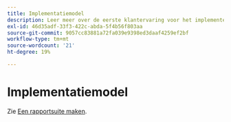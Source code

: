 ```yaml
---
title: Implementatiemodel
description: Leer meer over de eerste klantervaring voor het implementeren van Adobe Analytics-implementatie.
exl-id: 46d35adf-33f3-422c-abda-5f4b56f803aa
source-git-commit: 9057cc83881a72fa039e9398ed3daaf4259ef2bf
workflow-type: tm+mt
source-wordcount: '21'
ht-degree: 19%

---
```


# Implementatiemodel

Zie [Een rapportsuite maken](/help/admin/admin/c-manage-report-suites/c-new-report-suite/t-create-a-report-suite.md).

